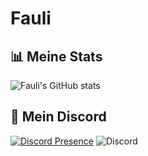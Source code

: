 # Fauli

## 📊 Meine Stats
![Fauli's GitHub stats](https://github-readme-stats.vercel.app/api?username=faauli&theme=react&dark_icons=true)

## 🚨 Mein Discord
[![Discord Presence](https://lanyard.cnrad.dev/api/1157683430570610790)](https://discord.com/users/1157683430570610790)
![Discord](https://img.shields.io/discord/1278386418166792222?style=for-the-badge&logo=Discord&label=Discord&color=blue&link=https%3A%2F%2Fdiscord.gg%2Fslothycrew)
